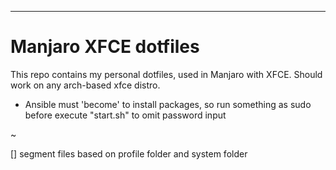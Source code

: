 ---
# Manjaro XFCE dotfiles

This repo contains my personal dotfiles, used in Manjaro with XFCE.
Should work on any arch-based xfce distro.

- Ansible must 'become' to install packages, so run something as sudo before execute "start.sh" to omit password input

~

[] segment files based on profile folder and system folder
